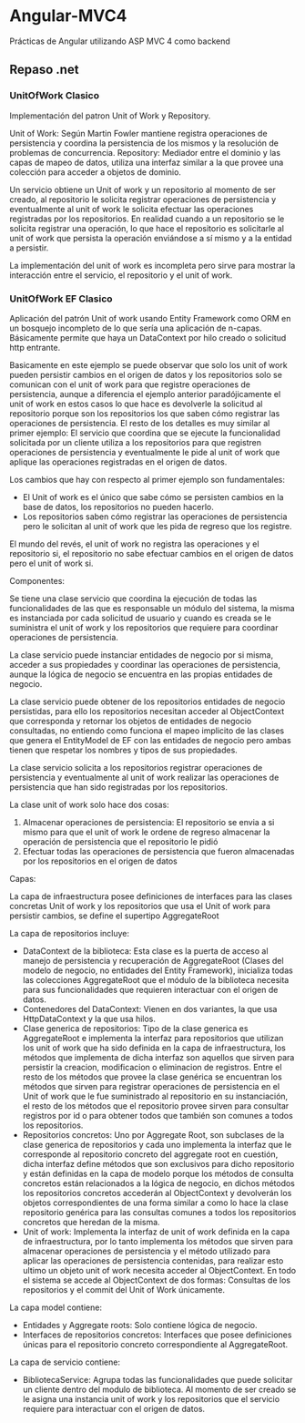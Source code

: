 # Angular-MVC4
Prácticas de Angular utilizando ASP MVC 4 como backend

## Repaso .net

### UnitOfWork Clasico

Implementación del patron Unit of Work y Repository. 

Unit of Work: Según Martin Fowler mantiene registra operaciones de persistencia y coordina la persistencia de los mismos y la resolución de problemas de concurrencia.
Repository: Mediador entre el dominio y las capas de mapeo de datos, utiliza una interfaz similar a la que provee una colección para acceder a objetos de dominio. 

Un servicio obtiene un Unit of work y un repositorio al momento de ser creado, al repositorio le solicita registrar operaciones de persistencia y eventualmente al unit of work le solicita efectuar las operaciones registradas por los repositorios.
En realidad cuando a un repositorio se le solicita registrar una operación, lo que hace el repositorio es solicitarle al unit of work que persista la operación enviándose a sí mismo y a la entidad a persistir. 

La implementación del unit of work es incompleta pero sirve para mostrar la interacción entre el servicio, el repositorio y el unit of work.

### UnitOfWork EF Clasico

Aplicación del patrón Unit of work usando Entity Framework como ORM en un bosquejo incompleto de lo que sería una aplicación de n-capas. Básicamente permite que haya un DataContext por hilo creado o solicitud http entrante.

Basicamente en este ejemplo se puede observar que solo los unit of work pueden persistir cambios en el origen de datos y los repositorios solo se comunican con el unit of work para que registre operaciones de persistencia, aunque a diferencia el ejemplo anterior paradójicamente el unit of work en estos casos lo que hace es devolverle la solicitud al repositorio porque son los repositorios los que saben cómo registrar las operaciones de persistencia. 
El resto de los detalles es muy similar al primer ejemplo: El servicio que coordina que se ejecute la funcionalidad solicitada por un cliente utiliza a los repositorios para que registren operaciones de persistencia y eventualmente le pide al unit of work que aplique las operaciones registradas en el origen de datos. 

Los cambios que hay con respecto al primer ejemplo son fundamentales: 
- El Unit of work es el único que sabe cómo se persisten cambios en la base de datos, los repositorios no pueden hacerlo. 
- Los repositorios saben cómo registrar las operaciones de persistencia pero le solicitan al unit of work que les pida de regreso que los registre. 

El mundo del revés, el unit of work no registra las operaciones y el repositorio si, el repositorio no sabe efectuar cambios en el origen de datos pero el unit of work si. 

Componentes: 

Se tiene una clase servicio que coordina la ejecución de todas las funcionalidades de las que es responsable un módulo del sistema, la misma es instanciada por cada solicitud de usuario y cuando es creada se le suministra el unit of work y los repositorios que requiere para coordinar operaciones de persistencia. 

La clase servicio puede instanciar entidades de negocio por si misma, acceder a sus propiedades y coordinar las operaciones de persistencia, aunque la lógica de negocio se encuentra en las propias entidades de negocio. 

La clase servicio puede obtener de los repositorios entidades de negocio persistidas, para ello los repositorios necesitan acceder al ObjectContext que corresponda y retornar los objetos de entidades de negocio consultadas, no entiendo como funciona el mapeo implicito de las clases que genera el EntityModel de EF con las entidades de negocio pero ambas tienen que respetar los nombres y tipos de sus propiedades.

La clase servicio solicita a los repositorios registrar operaciones de persistencia y eventualmente al unit of work realizar las operaciones de persistencia que han sido registradas por los repositorios. 

La clase unit of work solo hace dos cosas:
1. Almacenar operaciones de persistencia: El repositorio se envia a si mismo para que el unit of work le ordene de regreso almacenar la operación de persistencia que el repositorio le pidió
2. Efectuar todas las operaciones de persistencia que fueron almacenadas por los repositorios en el origen de datos

Capas:

La capa de infraestructura posee definiciones de interfaces para las clases concretas Unit of work y los repositorios que usa el Unit of work para persistir cambios, se define el supertipo AggregateRoot

La capa de repositorios incluye:
- DataContext de la biblioteca: Esta clase es la puerta de acceso al manejo de persistencia y recuperación de AggregateRoot (Clases del modelo de negocio, no entidades del Entity Framework), inicializa todas las colecciones AggregateRoot que el módulo de la biblioteca necesita para sus funcionalidades que requieren interactuar con el origen de datos. 
- Contenedores del DataContext: Vienen en dos variantes, la que usa HttpDataContext y la que usa hilos. 
- Clase generica de repositorios: Tipo de la clase generica es AggregateRoot e implementa la interfaz para repositorios que utilizan los unit of work que ha sido definida en la capa de infraestructura, los métodos que implementa de dicha interfaz son aquellos que sirven para persistir la creacion, modificacion o eliminacion de registros. Entre el resto de los métodos que provee la clase genérica se encuentran los métodos que sirven para registrar operaciones de persistencia en el Unit of work que le fue suministrado al repositorio en su instanciación, el resto de los métodos que el repositorio provee sirven para consultar registros por id o para obtener todos que también son comunes a todos los repositorios.
- Repositorios concretos: Uno por Aggregate Root, son subclases de la clase generica de repositorios y cada uno implementa la interfaz que le corresponde al repositorio concreto del aggregate root en cuestión, dicha interfaz define métodos que son exclusivos para dicho repositorio y están definidas en la capa de modelo porque los métodos de consulta concretos están relacionados a la lógica de negocio, en dichos métodos los repositorios concretos accederán al ObjectContext y devolverán los objetos correspondientes de una forma similar a como lo hace la clase repositorio genérica para las consultas comunes a todos los repositorios concretos que heredan de la misma. 
- Unit of work: Implementa la interfaz de unit of work definida en la capa de infraestructura, por lo tanto implementa los métodos que sirven para almacenar operaciones de persistencia y el método utilizado para aplicar las operaciones de persistencia contenidas, para realizar esto ultimo un objeto unit of work necesita acceder al ObjectContext. En todo el sistema se accede al ObjectContext de dos formas: Consultas de los repositorios y el commit del Unit of Work únicamente. 

La capa model contiene:
- Entidades y Aggregate roots: Solo contiene lógica de negocio.
- Interfaces de repositorios concretos: Interfaces que posee definiciones únicas para el repositorio concreto correspondiente al AggregateRoot. 

La capa de servicio contiene: 
- BibliotecaService: Agrupa todas las funcionalidades que puede solicitar un cliente dentro del modulo de biblioteca. Al momento de ser creado se le asigna una instancia unit of work y los repositorios que el servicio requiere para interactuar con el origen de datos.
